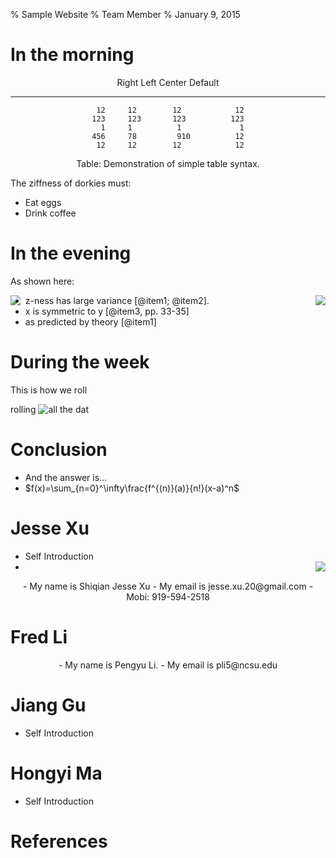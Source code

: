 % Sample Website
% Team Member
% January 9, 2015

# In the morning


<center>

  Right     Left     Center     Default
-------     ------ ----------   -------
     12     12        12            12
    123     123       123          123
      1     1          1             1
    456     78         910          12
     12     12        12            12
	
Table:  Demonstration of simple table syntax.

</center>

The ziffness of dorkies must:

- Eat eggs
- Drink coffee

# In the evening

As shown here:

<img align=right src="../img/plot/plot1.png">
<img align=left src="../img/plot2.jpg">

- z-ness has large variance [@item1; @item2].
- x is symmetric to y  [@item3, pp. 33-35]
- as predicted by theory [@item1]


# During the week

This is how we roll

rolling ![all the dat](../img/dot/dot1.png)

# Conclusion

- And the answer is...
- $f(x)=\sum_{n=0}^\infty\frac{f^{(n)}(a)}{n!}(x-a)^n$

# Jesse Xu
- Self Introduction
- <img align=right src="../img/jesse.jpg">

<center>
- My name is Shiqian Jesse Xu
- My email is jesse.xu.20@gmail.com
- Mobi: 919-594-2518

</center>


# Fred Li

<center>
- My name is Pengyu Li.
- My email is pli5@ncsu.edu
</center>


# Jiang Gu
- Self Introduction

# Hongyi Ma
- Self Introduction

# References
